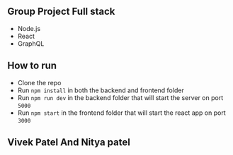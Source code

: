 ## Group Project Full stack

-   Node.js
-   React
-   GraphQL

## How to run

-   Clone the repo
-   Run `npm install` in both the backend and frontend folder
-   Run `npm run dev` in the backend folder that will start the server on port `5000`
-   Run `npm start` in the frontend folder that will start the react app on port `3000`

## Vivek Patel And Nitya patel
